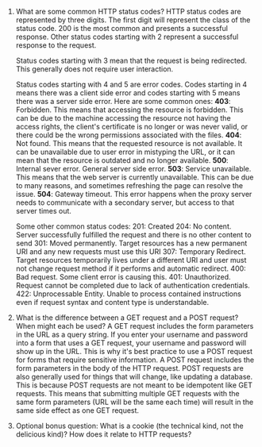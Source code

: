 1. What are some common HTTP status codes?
    HTTP status codes are represented by three digits. The first digit will represent the class of the status code. 200 is the most common and presents a successful response. Other status codes starting with 2 represent a successful response to the request. 

    Status codes starting with 3 mean that the request is being redirected. This generally does not require user interaction.

    Status codes starting with 4 and 5 are error codes. Codes starting in 4 means there was a client side error and codes starting with 5 means there was a server side error. Here are some common ones:
    **403**: Forbidden. This means that accessing the resource is forbidden. This can be due to the machine accessing the resource not having the access rights, the client's certificate is no longer or was never valid, or there could be the wrong permissions associated with the files. 
    **404**: Not found. This means that the requested resource is not available. It can be unavailable due to user error in mistyping the URL, or it can mean that the resource is outdated and no longer available.
    **500**: Internal sever error. General server side error. 
    **503**: Service unavailable. This means that the web server is currently unavailable. This can be due to many reasons, and sometimes refreshing the page can resolve the issue. 
    **504**: Gateway timeout. This error happens when the proxy server needs to communicate with a secondary server, but access to that server times out.

    Some other common status codes: 
    201: Created
    204: No content. Server successfully fulfilled the request and there is no other content to send
    301: Moved permanently. Target resources has a new permanent URI and any new requests must use this URI
    307: Temporary Redirect. Target resources temporarily lives under a different URI and user must not change request method if it performs and automatic redirect.
    400: Bad request. Some client error is causing this. 
    401: Unauthorized. Request cannot be completed due to lack of authentication credentials. 
    422: Unprocessable Entity. Unable to process contained instructions even if request syntax and content type is understandable.


2. What is the difference between a GET request and a POST request? When might each be used?
A GET request includes the form parameters in the URL as a query string. If you enter your username and password into a form that uses a GET request, your username and password will show up in the URL. This is why it's best practice to use a POST request for forms that require sensitive information. A POST request includes the form parameters in the body of the HTTP request. POST requests are also generally used for things that will change, like updating a database. This is because POST requests are not meant to be idempotent like GET requests. This means that submitting multiple GET requests with the same form parameters (URL will be the same each time) will result in the same side effect as one GET request.

3. Optional bonus question: What is a cookie (the technical kind, not the delicious kind)? How does it relate to HTTP requests?